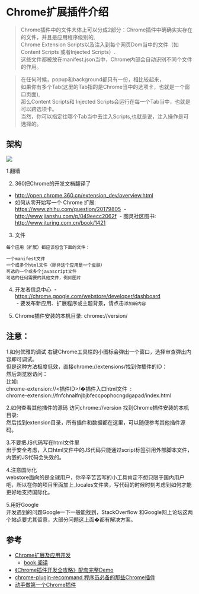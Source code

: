 #  Chrome扩展插件介绍

>Chrome插件中的文件大体上可以分成2部分：Chrome插件中确确实实存在的文件，并且是应用程序级别的,    
Chrome Extension Scripts以及注入到每个网页Dom当中的文件（如Content Scripts 或者Injected Scripts）.    
这些文件都被放在manifest.json当中，Chrome内部会自动识别不同个文件的作用。

>在任何时候，popup和background都只有一份，相比较起来，   
  如果你有多个Tab(这里的Tab指的是Chrome当中的选项卡，也就是一个窗口页面),  
  那么Content Scripts和 Injected Scripts会运行在每一个Tab当中，也就是可以跨选项卡。    
  当然，你可以指定往哪个Tab当中去注入Scripts,也就是说，注入操作是可选择的。

## 架构

![](https://images2015.cnblogs.com/blog/567748/201603/567748-20160320224953115-380984028.jpg)


1.翻墙

2. 360把Chrome的开发文档翻译了
  - http://open.chrome.360.cn/extension_dev/overview.html
  - 如何从零开始写一个 Chrome 扩展: https://www.zhihu.com/question/20179805
  - http://www.jianshu.com/p/049eecc2062f
  - 图灵社区图书: http://www.ituring.com.cn/book/1421

3. 文件
```
每个应用（扩展）都应该包含下面的文件：

一个manifest文件
一个或多个html文件（除非这个应用是一个皮肤）
可选的一个或多个javascript文件
可选的任何需要的其他文件，例如图片
```
4. 开发者信息中心
  - https://chrome.google.com/webstore/developer/dashboard  
  - 要发布新应用、扩展程序或主题背景，请点击`添加新内容`

5. Chrome插件安装的本机目录: chrome://version/


## 注意：

1.如何优雅的调试
  右键Chrome工具栏的小图标会弹出一个窗口，选择审查弹出内容即可调试。  
  但是这种方法极度低效，直接chrome://extensions/找到你插件的ID：  
  然后浏览器访问：   
  比如:  
  chrome-extension://<插件ID>/�插件入口html文件  :  
  chrome-extension://fnfchnalfnjbjbfeccpophocngdgapad/index.html   
  
2.如何查看其他插件的源码
  访问chrome://version 找到Chrome插件安装的本机目录:  
  然后找到extension目录，所有插件和数据都在这里，可以随便参考其他插件源码。

3.不要把JS代码写在html文件里  
出于安全考虑，入口html文件中的JS代码只能通过script标签引用外部脚本文件，内嵌的JS代码会失效的。

4.注意国际化  
webstore面向的是全球用户，你辛辛苦苦写的小工具肯定不想只限于国内用户吧，所以在你的项目里面加上_locales文件夹，写代码的时候时刻考虑到如何才能更好地支持国际化。

5.用好Google  
开发遇到的问题Google一下一般能找到，StackOverflow 和Google网上论坛这两个站点要尤其留意，大部分问题这上面�都有解决方案。





## 参考
- [Chrome扩展及应用开发](https://github.com/Sneezry/chrome_extensions_and_apps_programming)
  - [book 阅读](http://www.ituring.com.cn/book/1472)
- [《Chrome插件开发全攻略》配套完整Demo](https://github.com/sxei/chrome-plugin-demo)
- [chrome-plugin-recommand 程序员必备的那些Chrome插件](https://github.com/jiang111/chrome-plugin-recommand)
- [动手做第一个Chrome插件](https://www.cnblogs.com/kmsfan/p/5300308.html)
